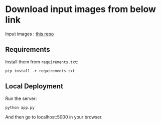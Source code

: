 # Download input images from below link

Input images :  [this repo](https://github.com/avinassh/pytorch-flask-api-heroku)

## Requirements

Install them from `requirements.txt`:

    pip install -r requirements.txt


## Local Deployment

Run the server:

    python app.py

And then go to localhost:5000 in your browser.

